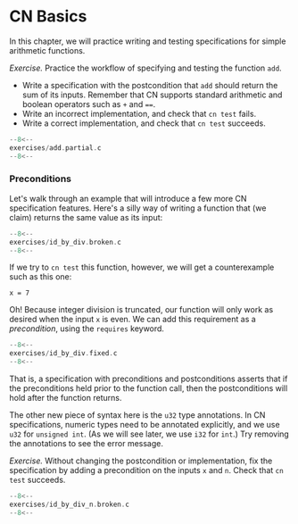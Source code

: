 # CN Basics

In this chapter, we will practice writing and testing specifications for simple arithmetic functions.

_Exercise._ Practice the workflow of specifying and testing the function `add`.

- Write a specification with the postcondition that `add` should return the sum of its inputs. Remember that CN supports standard arithmetic and boolean operators such as `+` and `==`.
- Write an incorrect implementation, and check that `cn test` fails.
- Write a correct implementation, and check that `cn test` succeeds.

```c title="exercises/add.partial.c"
--8<--
exercises/add.partial.c
--8<--
```

### Preconditions

Let's walk through an example that will introduce a few more CN specification features. Here's a silly way of writing a function that (we claim) returns the same value as its input:

```c title="exercises/id_by_div.broken.c"
--8<--
exercises/id_by_div.broken.c
--8<--
```

If we try to `cn test` this function, however, we will get a counterexample such as this one:

```
x = 7
```

Oh! Because integer division is truncated, our function will only work as desired when the input `x` is even. We can add this requirement as a _precondition_, using the `requires` keyword.

```c title="exercises/id_by_div.fixed.c"
--8<--
exercises/id_by_div.fixed.c
--8<--
```

That is, a specification with preconditions and postconditions asserts that if the preconditions held prior to the function call, then the postconditions will hold after the function returns.

The other new piece of syntax here is the `u32` type annotations. In CN specifications, numeric types need to be annotated explicitly, and we use `u32` for `unsigned int`. (As we will see later, we use `i32` for `int`.) Try removing the annotations to see the error message.

_Exercise._ Without changing the postcondition or implementation, fix the specification by adding a precondition on the inputs `x` and `n`. Check that `cn test` succeeds.

```c title="exercises/id_by_div_n.broken.c"
--8<--
exercises/id_by_div_n.broken.c
--8<--
```